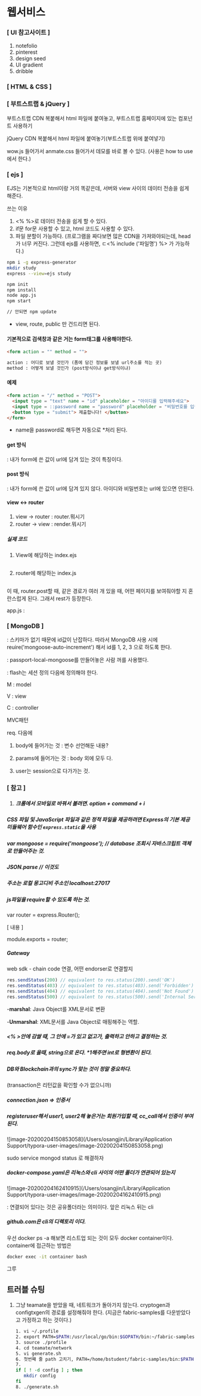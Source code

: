 # 웹서비스



### [ UI 참고사이트 ]

1. notefolio
2. pinterest
3. design seed
4. UI gradient
5. dribble



### [ HTML & CSS ]



### [ 부트스트랩 & jQuery ]

부트스트랩 CDN 복붙해서 html 파일에 붙여놓고, 부트스트랩 홈페이지에 있는 컴포넌트 사용하기

jQuery CDN 복붙해서 html 파일에 붙여놓기(부트스트랩 위에 붙여넣기)

wow.js 들어가서 anmate.css 들어가서 데모를 바로 볼 수 있다. (사용은 how to use에서 한다.)





### [ ejs ]

EJS는 기본적으로 html이랑 거의 똑같은데, 서버와 view 사이의 데이터 전송을 쉽게 해준다.

쓰는 이유

1. <% %>로 데이터 전송을 쉽게 할 수 있다.
2. if문 for문 사용할 수 있고, html 코드도 사용할 수 있다.
3. 파일 분할이 가능하다. (프로그램을 짜다보면 많은 CDN을 가져와야되는데, head가 너무 커진다. 그런데 ejs를 사용하면, ㄷ<% include ('파일명') %> 가 가능하다.)



```bash
npm i -g express-generator
mkdir study
express --view=ejs study

npm init
npm install
node app.js
npm start

// 안되면 npm update
```

* view, route, public 만 건드리면 된다.



#### 기본적으로 검색창과 같은 거는 form태그를 사용해야한다. 

```html
<form action = "" method = "">

action : 어디로 보낼 것인가 (폼에 담긴 정보를 보낼 url주소를 적는 곳)
method : 어떻게 보낼 것인가 (post방식이냐 get방식이냐)
```

 

#### 예제

```html
<form action = "/" method = "POST">
  <input type = "text" name = "id" placeholder = "아이디를 입력해주세요">
  <input type = ::password name = "password" placeholder = "비밀번호를 입력해주세요">
  <button type = "submit"> 제출합니다! </button>
</form>
```

* name을 password로 해두면 자동으로 *처리 된다.



#### get 방식

 : 내가 form에 쓴 값이 url에 담겨 있는 것이 특징이다.

#### post 방식

 : 내가 form에 쓴 값이 url에 담겨 있지 않다. 아이디와 비밀번호는 url에 있으면 안된다.





#### view <-> router

1. view -> router : router.뭐시기
2. router -> view : render.뭐시기





##### 실제 코드

1. View에 해당하는 index.ejs

```javascript

```



2. router에 해당하는 index.js

```javascript

```





이 때, router.post할 때, 같은 경로가 여러 개 있을 때, 어떤 페이지를 보여줘야할 지 혼란스럽게 된다. 그래서 rest가 등장한다.



app.js : 













### [ MongoDB ]

 : 스키마가 없기 때문에 id값이 난잡하다. 따라서 MongoDB 사용 시에 reuire('mongoose-auto-increment') 해서 id를 1, 2, 3 으로 하도록 한다.

 : passport-local-mongoose를 만들어놓은 사람 꺼를 사용했다.

 : flash는 세션 정의 다음에 정의해야 한다.



M : model

V : view

C : controller

MVC패턴



req. 다음에

1. body에 들어가는 것 : 변수 선언해둔 내용?

2. params에 들어가는 것 : body 외에 모두 다.
3. user는 session으로 다가가는 것.







### [ 참고 ]

1. ##### 크롬에서 모바일로 바꿔서 볼려면. option + command + i



#####  CSS 파일 및 JavaScript 파일과 같은 정적 파일을 제공하려면 Express의 기본 제공 미들웨어 함수인 `express.static`을 사용



##### var mongoose = require('mongoose');   // database 조회시 자바스크립트 객체로 만들어주는 것.



##### JSON.parse // 이것도



##### 주소는 로컬 몽고디비 주소인 localhost:27017



##### js파일을 require할 수 있도록 하는 것. 

var router = express.Router();

[ 내용 ]

module.exports = router;



##### Gateway

 web sdk - chain code 연결, 어떤 endorser로 연결할지





```javascript
res.sendStatus(200) // equivalent to res.status(200).send('OK')
res.sendStatus(403) // equivalent to res.status(403).send('Forbidden')
res.sendStatus(404) // equivalent to res.status(404).send('Not Found')
res.sendStatus(500) // equivalent to res.status(500).send('Internal Server Error')
```





-**marshal**: Java Object를 XML문서로 변환

-**Unmarshal**: XML문서를 Java Object로 매핑해주는 역할.



##### <% >안에 감쌀 때, 그 안에 =가 있고 없고가, 출력하고 안하고 결정하는 것.

##### req.body로 올때, string으로 온다. *1해주면 int로 형변환이 된다.

##### DB와 Blockchain과의 sync가 맞는 것이 정말 중요하다.

 (transaction은 리턴값을 확인할 수가 없으니까)



##### connection.json => 인증서



##### registeruser해서 user1, user2해 놓은거는 회원가입할 때, cc_call에서 인증이 부여된다.





![image-20200204150853058](/Users/osangjin/Library/Application Support/typora-user-images/image-20200204150853058.png)

sudo service mongod status 로 해결하자





##### docker-compose.yaml은 리눅스와 cli 사이의 어떤 폴더가 연관되어 있는지

![image-20200204162410915](/Users/osangjin/Library/Application Support/typora-user-images/image-20200204162410915.png)

 : 연결되어 있다는 것은 공유폴더라는 의미이다. 앞은 리눅스 뒤는 cli





##### github.com은 cli의 디렉토리 이다. 

우선 docker ps -a 해보면 리스트업 되는 것이 모두 docker container이다. container에 접근하는 방법은

```bash
docker exec -it container bash
```

그루







## 트러블 슈팅

1. 그냥 teamate을 받았을 때, 네트워크가 돌아가지 않는다. cryptogen과 configtxgen의 경로를 설정해줘야 한다. (지금은 fabric-samples를 다운받았다고 가정하고 하는 것이다.)

   ```bash
   1. vi ~/.profile
   2. export PATH=$PATH:/usr/local/go/bin:$GOPATH/bin:~/fabric-samples/bin 로 고치고
   3. source ./profile
   4. cd teamate/network
   5. vi generate.sh
   6. 첫번째 줄 path 고치기, PATH=/home/bstudent/fabric-samples/bin:$PATH
   7. 
   if [ ! -d config ] ; then
      mkdir config
   fi
   8. ./generate.sh
   ```

   

